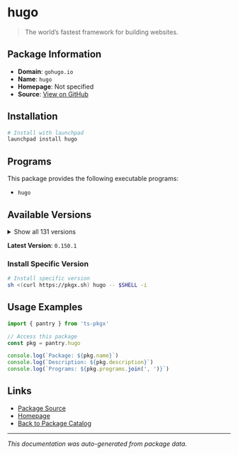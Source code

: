 # hugo

> The world’s fastest framework for building websites.

## Package Information

- **Domain**: `gohugo.io`
- **Name**: `hugo`
- **Homepage**: Not specified
- **Source**: [View on GitHub](https://github.com/pkgxdev/pantry/tree/main/projects/gohugo.io/package.yml)

## Installation

```bash
# Install with launchpad
launchpad install hugo
```

## Programs

This package provides the following executable programs:

- `hugo`

## Available Versions

<details>
<summary>Show all 131 versions</summary>

- `0.150.1`, `0.150.0`, `0.149.1`, `0.149.0`, `0.148.2`
- `0.148.1`, `0.148.0`, `0.147.9`, `0.147.8`, `0.147.7`
- `0.147.6`, `0.147.5`, `0.147.4`, `0.147.3`, `0.147.2`
- `0.147.1`, `0.147.0`, `0.146.7`, `0.146.6`, `0.146.5`
- `0.146.4`, `0.146.3`, `0.146.2`, `0.146.1`, `0.146.0`
- `0.145.0`, `0.144.2`, `0.144.1`, `0.144.0`, `0.143.1`
- `0.143.0`, `0.142.0`, `0.141.0`, `0.140.2`, `0.140.1`
- `0.140.0`, `0.139.5`, `0.139.4`, `0.139.3`, `0.139.2`
- `0.139.1`, `0.139.0`, `0.138.0`, `0.137.1`, `0.137.0`
- `0.136.5`, `0.136.4`, `0.136.3`, `0.136.2`, `0.136.1`
- `0.136.0`, `0.135.0`, `0.134.3`, `0.134.2`, `0.134.1`
- `0.134.0`, `0.133.1`, `0.133.0`, `0.132.2`, `0.132.1`
- `0.132.0`, `0.131.0`, `0.130.0`, `0.129.0`, `0.128.2`
- `0.128.1`, `0.128.0`, `0.127.0`, `0.126.3`, `0.126.2`
- `0.126.1`, `0.126.0`, `0.125.7`, `0.125.6`, `0.125.5`
- `0.125.4`, `0.125.3`, `0.125.2`, `0.125.1`, `0.125.0`
- `0.124.1`, `0.124.0`, `0.123.8`, `0.123.7`, `0.123.6`
- `0.123.5`, `0.123.4`, `0.123.3`, `0.123.2`, `0.123.1`
- `0.123.0`, `0.122.0`, `0.121.2`, `0.121.1`, `0.121.0`
- `0.120.4`, `0.120.3`, `0.120.2`, `0.120.1`, `0.120.0`
- `0.119.0`, `0.118.2`, `0.118.1`, `0.118.0`, `0.116.1`
- `0.116.0`, `0.115.4`, `0.115.3`, `0.115.2`, `0.115.1`
- `0.115.0`, `0.114.1`, `0.114.0`, `0.113.0`, `0.112.7`
- `0.112.6`, `0.112.5`, `0.112.4`, `0.112.3`, `0.112.2`
- `0.112.1`, `0.112.0`, `0.111.3`, `0.111.2`, `0.111.1`
- `0.111.0`, `0.109.0`, `0.108.0`, `0.107.0`, `0.105.0`
- `0.104.3`

</details>

**Latest Version**: `0.150.1`

### Install Specific Version

```bash
# Install specific version
sh <(curl https://pkgx.sh) hugo -- $SHELL -i
```

## Usage Examples

```typescript
import { pantry } from 'ts-pkgx'

// Access this package
const pkg = pantry.hugo

console.log(`Package: ${pkg.name}`)
console.log(`Description: ${pkg.description}`)
console.log(`Programs: ${pkg.programs.join(', ')}`)
```

## Links

- [Package Source](https://github.com/pkgxdev/pantry/tree/main/projects/gohugo.io/package.yml)
- [Homepage](#)
- [Back to Package Catalog](../../package-catalog.md)

---

*This documentation was auto-generated from package data.*
